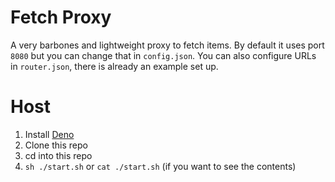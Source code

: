 # Fetch Proxy
A very barbones and lightweight proxy to fetch items. 
By default it uses port `8080` but you can change that in `config.json`.
You can also configure URLs in `router.json`, there is already an example set up.

# Host
1. Install [Deno](https://deno.land)
2. Clone this repo
3. cd into this repo
4. `sh ./start.sh` or `cat ./start.sh` (if you want to see the contents)